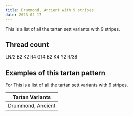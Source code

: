 ```yaml
---
title: Drummond, Ancient with 9 stripes
date: 2023-02-17
---
```

This is a list of all the tartan sett variants with 9 stripes.

## Thread count
LN/2 B2 K2 R4 G14 B2 K4 Y2 R/38

## Examples of this tartan pattern
For This is a list of all the tartan sett variants with 9 stripes.

| Tartan Variants |
|---------------|
| [Drummond, Ancient](/variants/ln/2/b2/k2/r4/g14/b2/k4/y2/r/38-b5480b0-g008000-k000000-lne0e0e0-rc00000-yf0c000/)||
